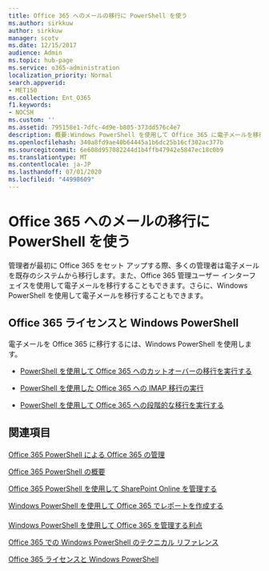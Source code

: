 ```yaml
---
title: Office 365 へのメールの移行に PowerShell を使う
ms.author: sirkkuw
author: sirkkuw
manager: scotv
ms.date: 12/15/2017
audience: Admin
ms.topic: hub-page
ms.service: o365-administration
localization_priority: Normal
search.appverid:
- MET150
ms.collection: Ent_O365
f1.keywords:
- NOCSH
ms.custom: ''
ms.assetid: 795158e1-7dfc-4d9e-b805-373dd576c4e7
description: 概要:Windows PowerShell を使用して Office 365 に電子メールを移行する方法について説明します。
ms.openlocfilehash: 340a8fd9ae40b64445a1b6dc25b16cf302ac377b
ms.sourcegitcommit: 6e608d957082244d1b4ffb47942e5847ec18c0b9
ms.translationtype: MT
ms.contentlocale: ja-JP
ms.lasthandoff: 07/01/2020
ms.locfileid: "44998609"
---
```

# <a name="use-powershell-for-email-migration-to-office-365"></a>Office 365 へのメールの移行に PowerShell を使う

管理者が最初に Office 365 をセット アップする際、多くの管理者は電子メールを既存のシステムから移行します。また、Office 365 管理ユーザー インターフェイスを使用して電子メールを移行することもできます。さらに、Windows PowerShell を使用して電子メールを移行することもできます。
  
## <a name="office-365-licensing-and-windows-powershell"></a>Office 365 ライセンスと Windows PowerShell

電子メールを Office 365 に移行するには、Windows PowerShell を使用します。 
  
- [PowerShell を使用して Office 365 へのカットオーバーの移行を実行する](use-powershell-to-perform-a-cutover-migration-to-office-365.md)
    
- [PowerShell を使用した Office 365 への IMAP 移行の実行](use-powershell-to-perform-an-imap-migration-to-office-365.md)
    
- [PowerShell を使用して Office 365 への段階的な移行を実行する](use-powershell-to-perform-a-staged-migration-to-office-365.md)
    
## <a name="see-also"></a>関連項目

#### 

[Office 365 PowerShell による Office 365 の管理](manage-office-365-with-office-365-powershell.md)
  
[Office 365 PowerShell の概要](getting-started-with-office-365-powershell.md)
  
[Office 365 PowerShell を使用して SharePoint Online を管理する](manage-sharepoint-online-with-office-365-powershell.md)
  
[Windows PowerShell を使用して Office 365 でレポートを作成する](use-windows-powershell-to-create-reports-in-office-365.md)
#### 

[Windows PowerShell を使用して Office 365 を管理する利点](https://technet.microsoft.com/library/15144a50-453e-4cd5-befd-bc6736697967.aspx)
  
[Office 365 での Windows PowerShell のテクニカル リファレンス](https://technet.microsoft.com/library/10d5c66a-7579-4319-aaa5-7a5e21d49cea.aspx)
  
[Office 365 ライセンスと Windows PowerShell](https://technet.microsoft.com/library/6ca0e430-f7ba-4184-becf-14c6c5c8dde5.aspx)

